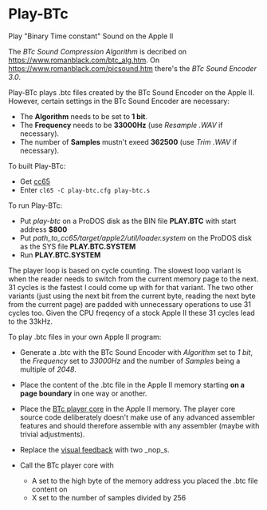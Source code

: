 # Play-BTc
Play "Binary Time constant" Sound on the Apple II

The _BTc Sound Compression Algorithm_ is decribed on https://www.romanblack.com/btc_alg.htm. On https://www.romanblack.com/picsound.htm there's the _BTc Sound Encoder 3.0_.

Play-BTc plays .btc files created by the BTc Sound Encoder on the Apple II. However, certain settings in the BTc Sound Encoder are necessary:
* The __Algorithm__ needs to be set to __1 bit__.
* The __Frequency__ needs to be __33000Hz__ (use _Resample .WAV_ if necessary).
* The number of __Samples__ mustn't exeed __362500__ (use _Trim .WAV_ if necessary).

To built Play-BTc:
* Get [cc65](http://cc65.github.io/cc65/)
* Enter `cl65 -C play-btc.cfg play-btc.s`

To run Play-BTc:
* Put _play-btc_ on a ProDOS disk as the BIN file __PLAY.BTC__ with start address __$800__ 
* Put _path_to_cc65/target/apple2/util/loader.system_ on the ProDOS disk as the SYS file __PLAY.BTC.SYSTEM__
* Run __PLAY.BTC.SYSTEM__

The player loop is based on cycle counting. The slowest loop variant is when the reader needs to switch from the current memory page to the next. 31 cycles is the fastest I could come up with for that variant. The two other variants (just using the next bit from the current byte, reading the next byte from the current page) are padded with unnecessary operations to use 31 cycles too. Given the CPU freqency of a stock Apple II these 31 cycles lead to the 33kHz.

To play .btc files in your own Apple II program:

* Generate a .btc with the BTc Sound Encoder with _Algorithm_ set to _1 bit_, the _Frequency_ set to _33000Hz_ and the number of _Samples_ being a multiple of _2048_.

* Place the content of the .btc file in the Apple II memory starting __on a page boundary__ in one way or another.

* Place the [BTc player core](https://github.com/oliverschmidt/Play-BTc/blob/master/play-btc.s#L31-L277) in the Apple II memory. The player core source code deliberately doesn't make use of any advanced assembler features and should therefore assemble with any assembler (maybe with trivial adjustments).

* Replace the [visual feedback](https://github.com/oliverschmidt/Play-BTc/blob/master/play-btc.s#L275) with two _nop_s.

* Call the BTc player core with
  * A set to the high byte of the memory address you placed the .btc file content on
  * X set to the number of samples divided by 256

